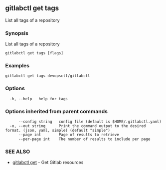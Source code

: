 ## gitlabctl get tags

List all tags of a repository

### Synopsis

List all tags of a repository

```
gitlabctl get tags [flags]
```

### Examples

```
gitlabctl get tags devopsctl/gitlabctl
```

### Options

```
  -h, --help   help for tags
```

### Options inherited from parent commands

```
      --config string   config file (default is $HOME/.gitlabctl.yaml)
  -o, --out string      Print the command output to the desired format. (json, yaml, simple) (default "simple")
      --page int        Page of results to retrieve
      --per-page int    The number of results to include per page
```

### SEE ALSO

* [gitlabctl get](gitlabctl_get.md)	 - Get Gitlab resources

